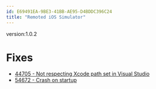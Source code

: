 ```yaml
---
id: E69491EA-9BE3-41BB-AE95-D4BDDC396C24
title: "Remoted iOS Simulator"
---
```


version:1.0.2

# Fixes

 - [44705 - Not respecting Xcode path set in Visual Studio](https://bugzilla.xamarin.com/show_bug.cgi?id=44705)
 - [54672 - Crash on startup](https://bugzilla.xamarin.com/show_bug.cgi?id=54672)

